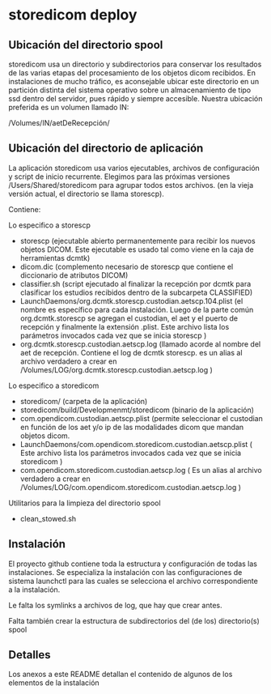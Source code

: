 # storedicom deploy

## Ubicación del directorio spool

storedicom usa un directorio y subdirectorios para conservar los resultados de las varias etapas del procesamiento de los objetos dicom recibidos. En instalaciones de mucho tráfico, es aconsejable ubicar este directorio en un partición distinta del sistema operativo sobre un almacenamiento de tipo ssd dentro del servidor, pues rápido y siempre accesible. Nuestra ubicación preferida es un volumen llamado IN:

/Volumes/IN/aetDeRecepción/

## Ubicación del directorio de aplicación

La aplicación storedicom usa varios ejecutables, archivos de configuración y script de inicio recurrente. Elegimos para las próximas versiones /Users/Shared/storedicom para agrupar todos estos archivos. (en la vieja versión actual, el directorio se llama storescp).

Contiene:

Lo especifico a storescp

- storescp (ejecutable abierto permanentemente para recibir los nuevos objetos DICOM. Este ejecutable es usado tal como viene en la caja de herramientas dcmtk)
- dicom.dic (complemento necesario de storescp que contiene el diccionario de atributos DICOM)
- classifier.sh (script ejecutado al finalizar la recepción por dcmtk para clasificar los estudios recibidos dentro de la subcarpeta CLASSIFIED)
- LaunchDaemons/org.dcmtk.storescp.custodian.aetscp.104.plist (el nombre es específico para cada instalación. Luego de la parte común org.dcmtk.storescp se agregan el custodian, el aet y el puerto de recepción y finalmente la extensión .plist. Este archivo lista los parámetros invocados cada vez que se inicia storescp )
- org.dcmtk.storescp.custodian.aetscp.log (llamado acorde al nombre del aet de recepción. Contiene el log de dcmtk storescp. es un alias al archivo verdadero a crear en /Volumes/LOG/org.dcmtk.storescp.custodian.aetscp.log )

Lo especifico a storedicom

- storedicom/ (carpeta de la aplicación)
- storedicom/build/Developmenmt/storedicom (binario de la aplicación)
- com.opendicom.custodian.aetscp.plist (permite seleccionar el custodian en función de los aet y/o ip de las modalidades dicom que mandan objetos dicom.
- LaunchDaemons/com.opendicom.storedicom.custodian.aetscp.plist ( Este archivo lista los parámetros invocados cada vez que se inicia storedicom )
- com.opendicom.storedicom.custodian.aetscp.log ( Es un alias al archivo verdadero a crear en /Volumes/LOG/com.opendicom.storedicom.custodian.aetscp.log )

Utilitarios para la limpieza del directorio spool

- clean_stowed.sh

## Instalación

El proyecto github contiene toda la estructura y configuración de todas las instalaciones. Se especializa la instalación con las configuraciones de sistema launchctl para las cuales se selecciona el archivo correspondiente a la instalación.

Le falta los symlinks a archivos de log, que hay que crear antes.

Falta también crear la estructura de subdirectorios del (de los) directorio(s) spool

## Detalles

Los anexos a este README detallan el contenido de algunos de los elementos de la instalación
